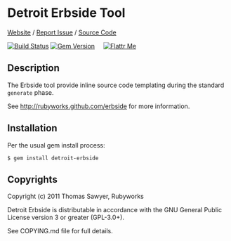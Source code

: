 # Detroit Erbside Tool

[Website](http://rubyworks.github.com/detroit-erbside) /
[Report Issue](http://github.com/rubyworks/detroit-erbside/issues) /
[Source Code](http://github.com/rubyworks/detroit-erbside)

[![Build Status](https://secure.travis-ci.org/rubyworks/detroit-erbside.png)](http://travis-ci.org/rubyworks/detroit-erbside) 
[![Gem Version](https://badge.fury.io/rb/detroit-erbside.png)](http://badge.fury.io/rb/detroit-erbside) &nbsp; &nbsp;
[![Flattr Me](http://api.flattr.com/button/flattr-badge-large.png)](http://flattr.com/thing/324911/Rubyworks-Ruby-Development-Fund)


## Description

The Erbside tool provide inline source code templating during
the standard `generate` phase.

See http://rubyworks.github.com/erbside for more information.


## Installation

Per the usual gem install process:

    $ gem install detroit-erbside


## Copyrights

Copyright (c) 2011 Thomas Sawyer, Rubyworks

Detroit Erbside is distributable in accordance with the GNU General Public 
License version 3 or greater (GPL-3.0+).

See COPYING.md file for full details.

